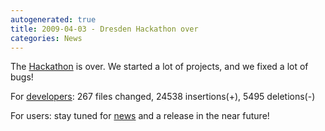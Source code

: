 ```yaml
---
autogenerated: true
title: 2009-04-03 - Dresden Hackathon over
categories: News
---
```


The [Hackathon](/news/2009-03-12_-_Dresden_Hackathon_2009) is over. We started a lot of projects, and we fixed a lot of bugs!

For [developers](/fiji/developing): 267 files changed, 24538 insertions(+), 5495 deletions(-)

For users: stay tuned for [news](/news) and a release in the near future!


